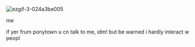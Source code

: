 ![ezgif-3-024a3be005](https://github.com/user-attachments/assets/fd5b0439-dd37-426e-a83c-4a41664c8ccb)


me

if yer frum ponytown u cn talk to me, idm! but be warned i hardly interact w peopl 












